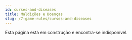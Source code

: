 ```yaml
---
id: curses-and-diseases
title: Maldições e Doenças
slug: /7-game-rules/curses-and-diseases
---
```


Esta página está em construção e encontra-se indisponível.

